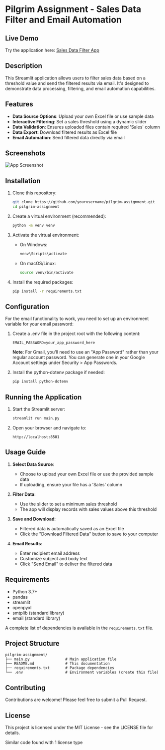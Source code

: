 ﻿# Pilgrim Assignment - Sales Data Filter and Email Automation

## Live Demo

Try the application here: [Sales Data Filter App](https://pilgrim-sales-filter.streamlit.app/)

## Description

This Streamlit application allows users to filter sales data based on a threshold value and send the filtered results via email. It's designed to demonstrate data processing, filtering, and email automation capabilities.

## Features

- **Data Source Options**: Upload your own Excel file or use sample data
- **Interactive Filtering**: Set a sales threshold using a dynamic slider
- **Data Validation**: Ensures uploaded files contain required 'Sales' column
- **Data Export**: Download filtered results as Excel file
- **Email Automation**: Send filtered data directly via email

## Screenshots

![App Screenshot](![image](https://github.com/user-attachments/assets/38d7fd3e-1837-4525-ae74-17ab29d248c2))

## Installation

1. Clone this repository:
   ```bash
   git clone https://github.com/yourusername/pilgrim-assignment.git
   cd pilgrim-assignment
   ```

2. Create a virtual environment (recommended):
   ```bash
   python -m venv venv
   ```

3. Activate the virtual environment:
   - On Windows:
     ```bash
     venv\Scripts\activate
     ```
   - On macOS/Linux:
     ```bash
     source venv/bin/activate
     ```

4. Install the required packages:
   ```bash
   pip install -r requirements.txt
   ```

## Configuration

For the email functionality to work, you need to set up an environment variable for your email password:

1. Create a .env file in the project root with the following content:
   ```
   EMAIL_PASSWORD=your_app_password_here
   ```

   **Note**: For Gmail, you'll need to use an "App Password" rather than your regular account password. You can generate one in your Google Account settings under Security > App Passwords.

2. Install the python-dotenv package if needed:
   ```bash
   pip install python-dotenv
   ```

## Running the Application

1. Start the Streamlit server:
   ```bash
   streamlit run main.py
   ```

2. Open your browser and navigate to:
   ```
   http://localhost:8501
   ```

## Usage Guide

1. **Select Data Source**:
   - Choose to upload your own Excel file or use the provided sample data
   - If uploading, ensure your file has a 'Sales' column

2. **Filter Data**:
   - Use the slider to set a minimum sales threshold
   - The app will display records with sales values above this threshold

3. **Save and Download**:
   - Filtered data is automatically saved as an Excel file
   - Click the "Download Filtered Data" button to save to your computer

4. **Email Results**:
   - Enter recipient email address
   - Customize subject and body text
   - Click "Send Email" to deliver the filtered data

## Requirements

- Python 3.7+
- pandas
- streamlit
- openpyxl
- smtplib (standard library)
- email (standard library)

A complete list of dependencies is available in the `requirements.txt` file.

## Project Structure

```
pilgrim-assignment/
├── main.py                # Main application file
├── README.md              # This documentation
├── requirements.txt       # Package dependencies
└── .env                   # Environment variables (create this file)
```

## Contributing

Contributions are welcome! Please feel free to submit a Pull Request.

## License

This project is licensed under the MIT License - see the LICENSE file for details.

Similar code found with 1 license type
